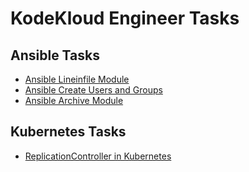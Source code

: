 # KodeKloud Engineer Tasks #


## Ansible Tasks

* [Ansible Lineinfile Module](ansible/playbooks/ansible-lineinfile-module.yml)
* [Ansible Create Users and Groups](/ansible/playbooks/create-users-and-groups.yml)
* [Ansible Archive Module](/ansible/playbooks/ansible-archive-module.yml)


## Kubernetes Tasks

* [ReplicationController in Kubernetes](/kubernetes/replication-controller-in-kubernetes.yml)
